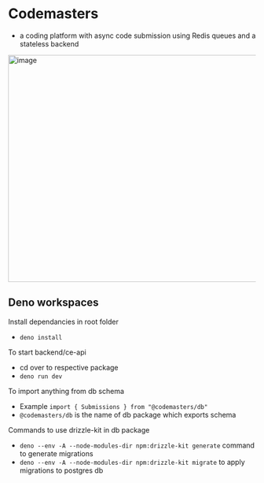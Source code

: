 # Codemasters
* a coding platform with async code submission using Redis queues and a stateless backend
<img width="1172" height="461" alt="image" src="https://github.com/user-attachments/assets/def10392-1f72-4db1-bf2c-f94cdbe1bd04" />


## Deno workspaces
Install dependancies in root folder
* `deno install`

To start backend/ce-api
* cd over to respective package
* `deno run dev`

To import anything from db schema
* Example `import { Submissions } from "@codemasters/db" `
* `@codemasters/db` is the name of db package which exports schema

Commands to use drizzle-kit in db package
* `deno --env -A --node-modules-dir npm:drizzle-kit generate` command to generate migrations
* `deno --env -A --node-modules-dir npm:drizzle-kit migrate` to apply migrations to postgres db
